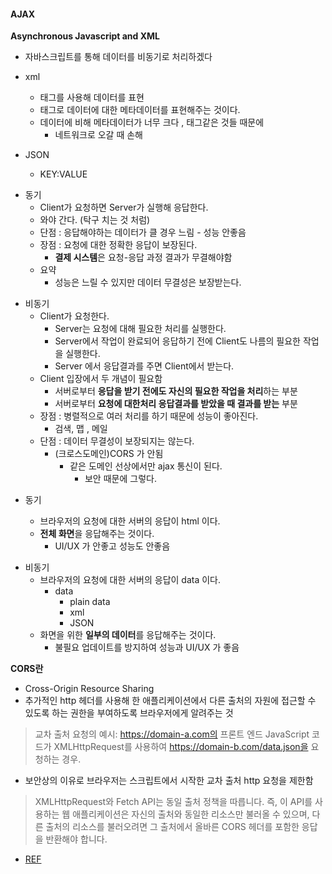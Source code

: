 #### AJAX

**Asynchronous Javascript and XML**

- 자바스크립트를 통해 데이터를 비동기로 처리하겠다

* xml

  - 태그를 사용해 데이터를 표현
  - 태그로 데이터에 대한 메타데이터를 표현해주는 것이다.
  - 데이터에 비해 메타데이터가 너무 크다 , 태그같은 것들 때문에
    - 네트워크로 오갈 때 손해

* JSON
  - KEY:VALUE

- 동기
  - Client가 요청하면 Server가 실행해 응답한다.
  - 와야 간다. (탁구 치는 것 처럼)
  - 단점 : 응답해야하는 데이터가 클 경우 느림 - 성능 안좋음
  - 장점 : 요청에 대한 정확한 응답이 보장된다.
    - **결제 시스템**은 요청-응답 과정 결과가 무결해야함
  - 요약
    - 성능은 느릴 수 있지만 데이터 무결성은 보장받는다.

* 비동기
  - Client가 요청한다.
    - Server는 요청에 대해 필요한 처리를 실행한다.
    - Server에서 작업이 완료되어 응답하기 전에 Client도 나름의 필요한 작업을 실행한다.
    - Server 에서 응답결과를 주면 Client에서 받는다.
  - Client 입장에서 두 개념이 필요함
    - 서버로부터 **응답을 받기 전에도 자신의 필요한 작업을 처리**하는 부분
    - 서버로부터 **요청에 대한처리 응답결과를 받았을 때 결과를 받는** 부분
  - 장점 : 병렬적으로 여러 처리를 하기 때문에 성능이 좋아진다.
    - 검색, 맵 , 메일
  - 단점 : 데이터 무결성이 보장되지는 않는다.
    - (크로스도메인)CORS 가 안됨
      - 같은 도메인 선상에서만 ajax 통신이 된다.
        - 보안 때문에 그렇다.

- 동기

  - 브라우저의 요청에 대한 서버의 응답이 html 이다.
  - **전체 화면**을 응답해주는 것이다.
    - UI/UX 가 안좋고 성능도 안좋음

* 비동기
  - 브라우저의 요청에 대한 서버의 응답이 data 이다.
    - data
      - plain data
      - xml
      - JSON
  - 화면을 위한 **일부의 데이터**를 응답해주는 것이다.
    - 불필요 업데이트를 방지하여 성능과 UI/UX 가 좋음

**CORS란**

- Cross-Origin Resource Sharing
- 추가적인 http 헤더를 사용해 한 애플리케이션에서 다른 출처의 자원에 접근할 수 있도록 하는 권한을 부여하도록 브라우저에게 알려주는 것

> 교차 출처 요청의 예시: https://domain-a.com의 프론트 엔드 JavaScript 코드가 XMLHttpRequest를 사용하여 https://domain-b.com/data.json을 요청하는 경우.

- 보안상의 이유로 브라우저는 스크립트에서 시작한 교차 출처 http 요청을 제한함

> XMLHttpRequest와 Fetch API는 동일 출처 정책을 따릅니다. 즉, 이 API를 사용하는 웹 애플리케이션은 자신의 출처와 동일한 리소스만 불러올 수 있으며, 다른 출처의 리소스를 불러오려면 그 출처에서 올바른 CORS 헤더를 포함한 응답을 반환해야 합니다.

- [REF](https://developer.mozilla.org/ko/docs/Web/HTTP/CORS)
